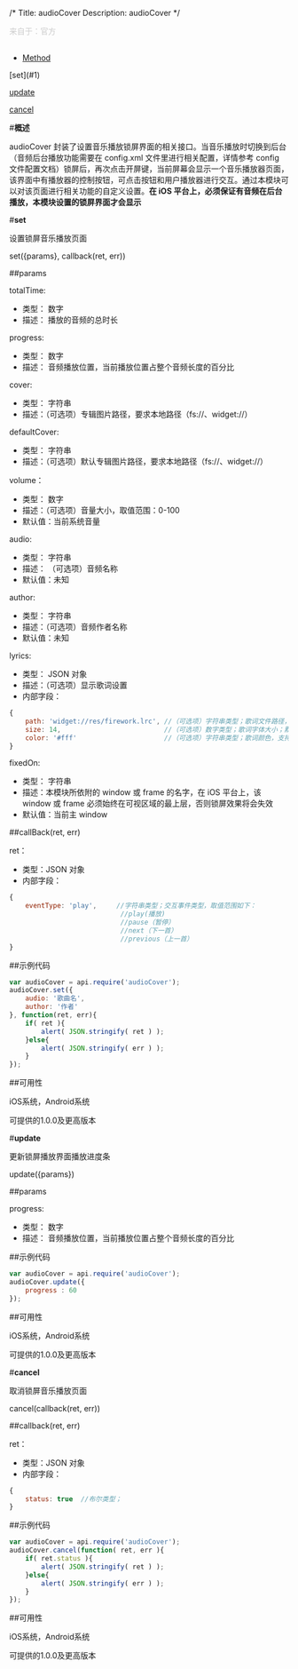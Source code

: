 /*
Title: audioCover
Description: audioCover
*/

<p style="color: #ccc; margin-bottom: 30px;">来自于：官方</p>

<ul id="tab" class="clearfix">
	<li class="active"><a href="#method-content">Method</a></li>
</ul>
<div id="method-content">

<div class="outline">
[set](#1)

[update](#2)

[cancel](#3)

</div>

#**概述**

audioCover 封装了设置音乐播放锁屏界面的相关接口。当音乐播放时切换到后台（音频后台播放功能需要在 config.xml 文件里进行相关配置，详情参考 config 文件配置文档）锁屏后，再次点击开屏键，当前屏幕会显示一个音乐播放器页面，该界面中有播放器的控制按钮，可点击按钮和用户播放器进行交互。通过本模块可以对该页面进行相关功能的自定义设置。**在 iOS 平台上，必须保证有音频在后台播放，本模块设置的锁屏界面才会显示**


#**set**<div id="1"></div>

设置锁屏音乐播放页面

set({params}, callback(ret, err))

##params

totalTime:

- 类型： 数字
- 描述： 播放的音频的总时长

progress:

- 类型： 数字
- 描述： 音频播放位置，当前播放位置占整个音频长度的百分比

cover:

- 类型： 字符串
- 描述：（可选项）专辑图片路径，要求本地路径（fs://、widget://）

defaultCover:

- 类型： 字符串
- 描述：（可选项）默认专辑图片路径，要求本地路径（fs://、widget://）

volume：

- 类型： 数字
- 描述：（可选项）音量大小，取值范围：0-100
- 默认值：当前系统音量

audio:

- 类型： 字符串
- 描述： （可选项）音频名称
- 默认值：未知

author:

- 类型： 字符串
- 描述：（可选项）音频作者名称
- 默认值：未知

lyrics:

- 类型： JSON 对象
- 描述：（可选项）显示歌词设置
- 内部字段：

```js
{
	path: 'widget://res/firework.lrc', //（可选项）字符串类型；歌词文件路径，要求本地文件（fs://、widget://），不传则不显示歌词
	size: 14,                          //（可选项）数字类型；歌词字体大小；默认：14
	color: '#fff'                      //（可选项）字符串类型；歌词颜色，支持#，rgb，rgba；默认："#fff"
}
```

fixedOn:

- 类型： 字符串
- 描述：本模块所依附的 window 或 frame 的名字，在 iOS 平台上，该 window 或 frame 必须始终在可视区域的最上层，否则锁屏效果将会失效
- 默认值：当前主 window

##callBack(ret, err)

ret：

- 类型：JSON 对象
- 内部字段：
  
```js
{
	eventType: 'play',     //字符串类型；交互事件类型，取值范围如下：
							//play(播放)
							//pause（暂停）                            
							//next（下一首）
							//previous（上一首）
}
```
 
##示例代码

```js
var audioCover = api.require('audioCover');
audioCover.set({
    audio: '歌曲名',
    author: '作者'
}, function(ret, err){		
    if( ret ){
        alert( JSON.stringify( ret ) );
    }else{
        alert( JSON.stringify( err ) );
    }
});
```

##可用性

iOS系统，Android系统

可提供的1.0.0及更高版本

#**update**<div id="2"></div>

更新锁屏播放界面播放进度条

update({params})

##params

progress:

- 类型： 数字
- 描述： 音频播放位置，当前播放位置占整个音频长度的百分比

##示例代码

```js
var audioCover = api.require('audioCover');
audioCover.update({
    progress : 60
}); 
```

##可用性

iOS系统，Android系统

可提供的1.0.0及更高版本

#**cancel**<div id="3"></div>

取消锁屏音乐播放页面

cancel(callback(ret, err))

##callback(ret, err)

ret：

- 类型：JSON 对象
- 内部字段：

```js
{
	status: true  //布尔类型；
}
```
##示例代码

```js
var audioCover = api.require('audioCover');
audioCover.cancel(function( ret, err ){		
    if( ret.status ){
        alert( JSON.stringify( ret ) );
    }else{
        alert( JSON.stringify( err ) );
    }
});
```

##可用性

iOS系统，Android系统

可提供的1.0.0及更高版本
